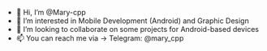 - 👋 Hi, I’m @Mary-cpp
- 👀 I’m interested in Mobile Development (Android) and Graphic Design
- 💞️ I’m looking to collaborate on some projects for Android-based devices
- 📫 You can reach me via ->
      Telegram: @mary_cpp
